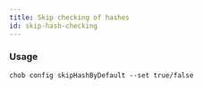 ```yaml
---
title: Skip checking of hashes
id: skip-hash-checking
---
```


### Usage

```
chob config skipHashByDefault --set true/false
```